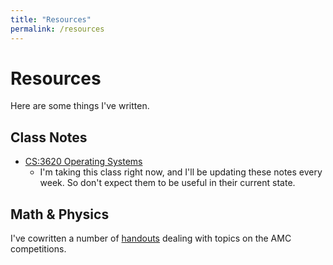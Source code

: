 ```yaml
---
title: "Resources"
permalink: /resources
---
```

# Resources
Here are some things I've written.

## Class Notes
- [CS:3620 Operating Systems](/notes/operatingsystems.md)
  - I'm taking this class right now, and I'll be updating these notes every week. So don't expect them to be useful in their current state.

## Math & Physics
I've cowritten a number of [handouts](https://iowacitymathcircle.org/archives) dealing with topics on the AMC competitions.